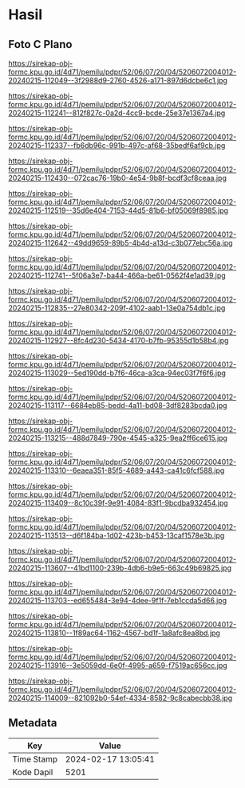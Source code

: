 # Hasil

## Foto C Plano

https://sirekap-obj-formc.kpu.go.id/4d71/pemilu/pdpr/52/06/07/20/04/5206072004012-20240215-112049--3f2988d9-2760-4526-a171-897d6dcbe6c1.jpg

https://sirekap-obj-formc.kpu.go.id/4d71/pemilu/pdpr/52/06/07/20/04/5206072004012-20240215-112241--812f827c-0a2d-4cc9-bcde-25e37e1367a4.jpg

https://sirekap-obj-formc.kpu.go.id/4d71/pemilu/pdpr/52/06/07/20/04/5206072004012-20240215-112337--fb6db96c-991b-497c-af68-35bedf6af9cb.jpg

https://sirekap-obj-formc.kpu.go.id/4d71/pemilu/pdpr/52/06/07/20/04/5206072004012-20240215-112430--072cac76-19b0-4e54-9b8f-bcdf3cf8ceaa.jpg

https://sirekap-obj-formc.kpu.go.id/4d71/pemilu/pdpr/52/06/07/20/04/5206072004012-20240215-112519--35d6e404-7153-44d5-81b6-bf05069f8985.jpg

https://sirekap-obj-formc.kpu.go.id/4d71/pemilu/pdpr/52/06/07/20/04/5206072004012-20240215-112642--49dd9659-89b5-4b4d-a13d-c3b077ebc56a.jpg

https://sirekap-obj-formc.kpu.go.id/4d71/pemilu/pdpr/52/06/07/20/04/5206072004012-20240215-112741--5f06a3e7-ba44-466a-be61-0562f4e1ad39.jpg

https://sirekap-obj-formc.kpu.go.id/4d71/pemilu/pdpr/52/06/07/20/04/5206072004012-20240215-112835--27e80342-209f-4102-aab1-13e0a754db1c.jpg

https://sirekap-obj-formc.kpu.go.id/4d71/pemilu/pdpr/52/06/07/20/04/5206072004012-20240215-112927--8fc4d230-5434-4170-b7fb-95355d1b58b4.jpg

https://sirekap-obj-formc.kpu.go.id/4d71/pemilu/pdpr/52/06/07/20/04/5206072004012-20240215-113029--5ed190dd-b7f6-46ca-a3ca-94ec03f7f6f6.jpg

https://sirekap-obj-formc.kpu.go.id/4d71/pemilu/pdpr/52/06/07/20/04/5206072004012-20240215-113117--6684eb85-bedd-4a11-bd08-3df8283bcda0.jpg

https://sirekap-obj-formc.kpu.go.id/4d71/pemilu/pdpr/52/06/07/20/04/5206072004012-20240215-113215--488d7849-790e-4545-a325-9ea2ff6ce615.jpg

https://sirekap-obj-formc.kpu.go.id/4d71/pemilu/pdpr/52/06/07/20/04/5206072004012-20240215-113310--6eaea351-85f5-4689-a443-ca41c6fcf588.jpg

https://sirekap-obj-formc.kpu.go.id/4d71/pemilu/pdpr/52/06/07/20/04/5206072004012-20240215-113409--8c10c39f-9e91-4084-83f1-9bcdba932454.jpg

https://sirekap-obj-formc.kpu.go.id/4d71/pemilu/pdpr/52/06/07/20/04/5206072004012-20240215-113513--d6f184ba-1d02-423b-b453-13caf1578e3b.jpg

https://sirekap-obj-formc.kpu.go.id/4d71/pemilu/pdpr/52/06/07/20/04/5206072004012-20240215-113607--41bd1100-239b-4db6-b9e5-663c49b69825.jpg

https://sirekap-obj-formc.kpu.go.id/4d71/pemilu/pdpr/52/06/07/20/04/5206072004012-20240215-113703--ed655484-3e94-4dee-9f1f-7eb1ccda5d66.jpg

https://sirekap-obj-formc.kpu.go.id/4d71/pemilu/pdpr/52/06/07/20/04/5206072004012-20240215-113810--1f89ac64-1162-4567-bd1f-1a8afc8ea8bd.jpg

https://sirekap-obj-formc.kpu.go.id/4d71/pemilu/pdpr/52/06/07/20/04/5206072004012-20240215-113916--3e5059dd-6e0f-4995-a659-f7519ac656cc.jpg

https://sirekap-obj-formc.kpu.go.id/4d71/pemilu/pdpr/52/06/07/20/04/5206072004012-20240215-114009--821092b0-54ef-4334-8582-9c8cabecbb38.jpg


## Metadata

| Key        | Value               |
| ---------- | ------------------- |
| Time Stamp | 2024-02-17 13:05:41 |
| Kode Dapil | 5201                |



